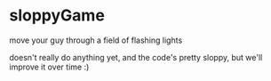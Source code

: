 # sloppyGame

move your guy through a field of flashing lights

doesn't really do anything yet, and the code's pretty sloppy, but we'll improve it over time :)
